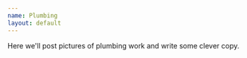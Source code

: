 ```yaml
---
name: Plumbing
layout: default
---
```

Here we'll post pictures of plumbing work and write some clever copy.
